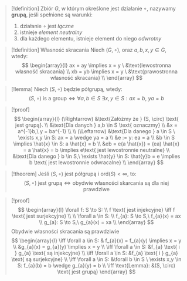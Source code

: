 >[!definition]
Zbiór $G$, w którym określone jest działanie $\circ$, nazywamy **grupą**, jeśli spełnione są warunki:
>1) działanie $\circ$ jest _łączne_
>2) istnieje _element neutralny_
>3) dla każdego elementu, istnieje element do niego _odwrotny_

>[!definition] Własność skracania
Niech $(G, \circ)$, oraz $a, b,x,y \in G$, wtedy: $$
\begin{array}{l}
ax = ay \implies x = y \ &\text{lewostronna własność skracania} \\
xb = yb \implies x = y \ &\text{prawostronna własność skracania} \\
\end{array}
$$

>[!lemma]
Niech $(S, \circ)$  będzie półgrupą, wtedy: $$
(S, \circ) \text{ is a group} \iff \forall a,b \in S \ \exists x,y \in S: ax = b,\ ya = b
$$

>[!proof]
>$$ 
\begin{array}{l}
(\Rightarrow) &\text{Załóżmy że } (S, \circ) \text{ jest grupą}. \\
&\text{Dla danych } a,b \in S \text{ oznaczmy} \\
&x = a^{-1}b,\ y = ba^{-1} \\
 \\
(\Leftarrow) &\text{Dla danego } a \in S \ \exists x,y \in S: ax = a \wedge ya = a \\
&e := y: ea = a \\
&b \in S \implies \hat{x} \in S: a \hat{x} = b \\
&eb = e(a \hat{x}) = (ea) \hat{x} = a \hat{x} = b \implies e\text{ jest lewostronnie neutralne} \\
&\text{Dla danego } b \in S,\ \exists \hat{y} \in S: \hat{y}b = e \implies b \text{ jest lewostronnie odwracalne} \\
\end{array}
$$

>[!theorem]
Jeśli $(S, \circ)$ jest półgrupą i $\text{ord}(S) < \infty$, to: $$
(S, \circ) \text{ jest grupą} \iff \text{obydwie własności skarcania są dla niej prawdziwe}
$$

>[!proof]
> $$
\begin{array}{l}
\forall f: S \to S:  \\
f \text{ jest injekcyjne} \iff f \text{ jest surjekcyjne}  \\
 \\
\forall a \in S: \\
f_{a}: S \to S,\ f_{a}(x) = ax \\
g_{a}: S \to S,\ g_{a}(x) = xa \\
\end{array}
> $$
> Obydwie własności skracania są prawdziwie 
> $$
\begin{array}{l}
\iff \forall a \in S: & f_{a}(x) = f_{a}(y) \implies x = y \\
&g_{a}(x) = g_{a}(y) \implies x = y \\
\iff \forall a \in S: &f_{a} \text{ i } g_{a} \text{ są injekcyjne} \\
\iff \forall a \in S: &f_{a} \text{ i } g_{a} \text{ są surjekcyjne}  \\
\iff \forall a \in S: &\forall b \in S \ \exists x,y \in S: f_{a}(b) = b \wedge g_{a}(y) = b \\
\iff \text{Lemma}: &(S, \circ) \text{ jest grupą}
\end{array}
>$$
